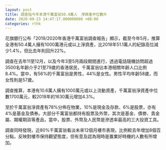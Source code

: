 ```yaml
---
layout: post
title: 調查指今年本港千萬富翁50.4萬人　淨資產中位數升
date: 2020-09-23 14:47:17.000000000 +08:00
categories: rthk
---
```


花旗銀行公布「2019/2020年香港千萬富翁調查報告」顯示，截至今年5月，推算全港有50.4萬人擁有1000萬港元或以上淨資產，比2018年51.1萬人的紀錄高位減少1.4%，但比去年則回升22%。

調查在去年11至12月，以及今年3至5月兩段期間進行，透過電話隨機訪問超過3500名年齡介乎21至79歲的香港居民，千萬富翁佔本港相關年齡人口比例8.4%。當中，有56%的千萬富翁是男性，44%是女性。男性平均年齡58歲，而女性則是57歲。

調查推算，本港有10.6萬人擁有1000萬元或以上流動資產，千萬富翁淨資產中位數1700萬元，較2018年的1630萬元增加4.3%。

至於千萬富翁淨資產有78%分佈在物業，10%是現金及存款、6%是股票，亦有4%是基金及債券。大部分千萬富翁都持有股票及外幣，其次是基金、債劵、貴金屬、期權期貨等產品，當中，股票、外幣及人民幣是滲透率最高的三大投資工具。

調查同時發現，近80%千萬富翁看淡未來12個月樓市表現，比例較去年增加8個百分點，反映對樓市保持觀望態度，但有意及認為現時是置業好時機的人數有所增加。

